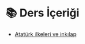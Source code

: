 # 📚 Ders İçeriği

<!--Index-->

- [Atatürk ilkeleri ve inkılap](Atat%C3%BCrk%20ilkeleri%20ve%20ink%C4%B1lap.pdf)

<!--Index-->
